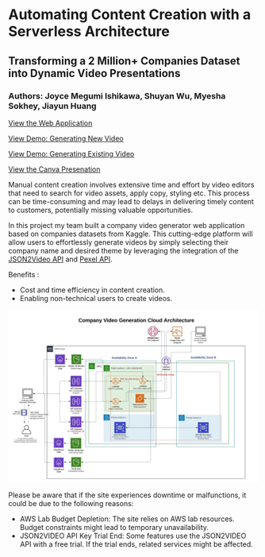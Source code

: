 # Automating Content Creation with a Serverless Architecture
## Transforming a 2 Million+ Companies Dataset into Dynamic Video Presentations
### Authors: Joyce Megumi Ishikawa, Shuyan Wu, Myesha Sokhey, Jiayun Huang

[View the Web Application](https://frontendcodegroup2.s3.amazonaws.com/videogenerator.html)

[View Demo: Generating New Video](https://youtu.be/qe13jgi8Dv4)

[View Demo: Generating Existing Video](https://youtu.be/1GhVirfRe0Q)

[View the Canva Presenation](https://www.canva.com/design/DAFr0hoDX14/3IRODlYJekxRvXHBT6kVJA/view?utm_content=DAFr0hoDX14&utm_campaign=designshare&utm_medium=link&utm_source=publishsharelink)

Manual content creation involves extensive time and effort by video editors that need to search for video assets, apply copy, styling etc. This process can be time-consuming and may lead to delays in delivering timely content to customers, potentially missing valuable opportunities.

In this project my team built a company video generator web application based on companies datasets from Kaggle. This cutting-edge platform will allow users to effortlessly generate videos by simply selecting their company name and desired theme by leveraging the integration of the [JSON2Video API](https://json2video.com/) and [Pexel API](https://www.pexels.com/api/).

Benefits :
* Cost and time efficiency in content creation.
* Enabling non-technical users to create videos.

<img src="Company Video Generation Cloud Architecture.jpeg"/>

Please be aware that if the site experiences downtime or malfunctions, it could be due to the following reasons:
* AWS Lab Budget Depletion: The site relies on AWS lab resources. Budget constraints might lead to temporary unavailability.
* JSON2VIDEO API Key Trial End: Some features use the JSON2VIDEO API with a free trial. If the trial ends, related services might be affected.
